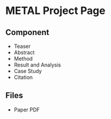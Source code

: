 # METAL Project Page

## Component

- Teaser
- Abstract
- Method
- Result and Analysis
- Case Study
- Citation

## Files

- Paper PDF
